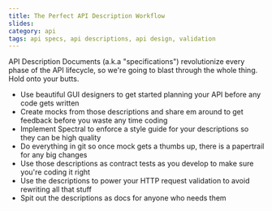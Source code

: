 ```yaml
---
title: The Perfect API Description Workflow
slides:
category: api
tags: api specs, api descriptions, api design, validation
---
```


API Description Documents (a.k.a "specifications") revolutionize every phase of the API
lifecycle, so we're going to blast through the whole thing. Hold onto your butts.

- Use beautiful GUI designers to get started planning your API before any code gets written
- Create mocks from those descriptions and share em around to get feedback before you waste any time coding
- Implement Spectral to enforce a style guide for your descriptions so they can be high quality
- Do everything in git so once mock gets a thumbs up, there is a papertrail for any big changes
- Use those descriptions as contract tests as you develop to make sure you're coding it right
- Use the descriptions to power your HTTP request validation to avoid rewriting all that stuff
- Spit out the descriptions as docs for anyone who needs them
